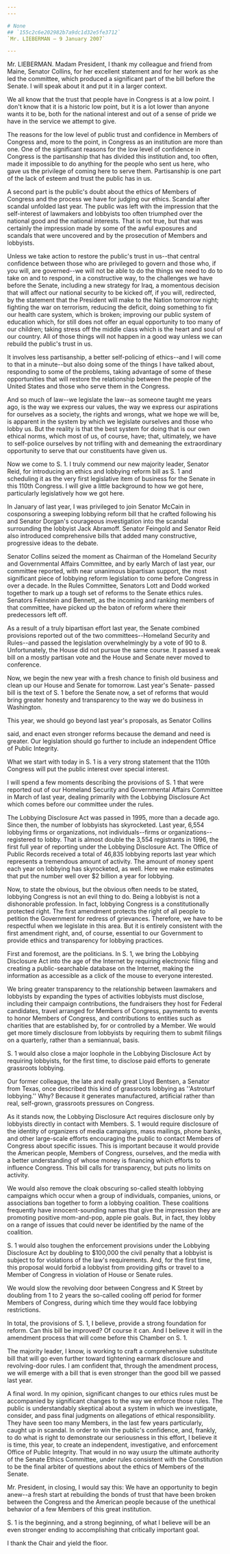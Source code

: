 ```yaml
---
---

# None
## `155c2c6e202982b7a9dc1d32e5fe3712`
`Mr. LIEBERMAN — 9 January 2007`

---
```



Mr. LIEBERMAN. Madam President, I thank my colleague and friend from 
Maine, Senator Collins, for her excellent statement and for her work as 
she led the committee, which produced a significant part of the bill 
before the Senate. I will speak about it and put it in a larger 
context.

We all know that the trust that people have in Congress is at a low 
point. I don't know that it is a historic low point, but it is a lot 
lower than anyone wants it to be, both for the national interest and 
out of a sense of pride we have in the service we attempt to give.

The reasons for the low level of public trust and confidence in 
Members of Congress and, more to the point, in Congress as an 
institution are more than one. One of the significant reasons for the 
low level of confidence in Congress is the partisanship that has 
divided this institution and, too often, made it impossible to do 
anything for the people who sent us here, who gave us the privilege of 
coming here to serve them. Partisanship is one part of the lack of 
esteem and trust the public has in us.

A second part is the public's doubt about the ethics of Members of 
Congress and the process we have for judging our ethics. Scandal after 
scandal unfolded last year. The public was left with the impression 
that the self-interest of lawmakers and lobbyists too often triumphed 
over the national good and the national interests. That is not true, 
but that was certainly the impression made by some of the awful 
exposures and scandals that were uncovered and by the prosecution of 
Members and lobbyists.

Unless we take action to restore the public's trust in us--that 
central confidence between those who are privileged to govern and those 
who, if you will, are governed--we will not be able to do the things we 
need to do to take on and to respond, in a constructive way, to the 
challenges we have before the Senate, including a new strategy for 
Iraq, a momentous decision that will affect our national security to be 
kicked off, if you will, redirected, by the statement that the 
President will make to the Nation tomorrow night; fighting the war on 
terrorism, reducing the deficit, doing something to fix our health care 
system, which is broken; improving our public system of education 
which, for still does not offer an equal opportunity to too many of our 
children; taking stress off the middle class which is the heart and 
soul of our country. All of those things will not happen in a good way 
unless we can rebuild the public's trust in us.

It involves less partisanship, a better self-policing of ethics--and 
I will come to that in a minute--but also doing some of the things I 
have talked about, responding to some of the problems, taking advantage 
of some of these opportunities that will restore the relationship 
between the people of the United States and those who serve them in the 
Congress.

And so much of law--we legislate the law--as someone taught me years 
ago, is the way we express our values, the way we express our 
aspirations for ourselves as a society, the rights and wrongs, what we 
hope we will be, is apparent in the system by which we legislate 
ourselves and those who lobby us. But the reality is that the best 
system for doing that is our own ethical norms, which most of us, of 
course, have; that, ultimately, we have to self-police ourselves by not 
trifling with and demeaning the extraordinary opportunity to serve that 
our constituents have given us.

Now we come to S. 1. I truly commend our new majority leader, Senator 
Reid, for introducing an ethics and lobbying reform bill as S. 1 and 
scheduling it as the very first legislative item of business for the 
Senate in this 110th Congress. I will give a little background to how 
we got here, particularly legislatively how we got here.

In January of last year, I was privileged to join Senator McCain in 
cosponsoring a sweeping lobbying reform bill that he crafted following 
his and Senator Dorgan's courageous investigation into the scandal 
surrounding the lobbyist Jack Abramoff. Senator Feingold and Senator 
Reid also introduced comprehensive bills that added many constructive, 
progressive ideas to the debate.


Senator Collins seized the moment as Chairman of the Homeland 
Security and Governmental Affairs Committee, and by early March of last 
year, our committee reported, with near unanimous bipartisan support, 
the most significant piece of lobbying reform legislation to come 
before Congress in over a decade. In the Rules Committee, Senators Lott 
and Dodd worked together to mark up a tough set of reforms to the 
Senate ethics rules. Senators Feinstein and Bennett, as the incoming 
and ranking members of that committee, have picked up the baton of 
reform where their predecessors left off.

As a result of a truly bipartisan effort last year, the Senate 
combined provisions reported out of the two committees--Homeland 
Security and Rules--and passed the legislation overwhelmingly by a vote 
of 90 to 8. Unfortunately, the House did not pursue the same course. It 
passed a weak bill on a mostly partisan vote and the House and Senate 
never moved to conference.

Now, we begin the new year with a fresh chance to finish old business 
and clean up our House and Senate for tomorrow. Last year's Senate-
passed bill is the text of S. 1 before the Senate now, a set of reforms 
that would bring greater honesty and transparency to the way we do 
business in Washington.

This year, we should go beyond last year's proposals, as Senator 
Collins


said, and enact even stronger reforms because the demand and need is 
greater. Our legislation should go further to include an independent 
Office of Public Integrity.

What we start with today in S. 1 is a very strong statement that the 
110th Congress will put the public interest over special interest.

I will spend a few moments describing the provisions of S. 1 that 
were reported out of our Homeland Security and Governmental Affairs 
Committee in March of last year, dealing primarily with the Lobbying 
Disclosure Act which comes before our committee under the rules.

The Lobbying Disclosure Act was passed in 1995, more than a decade 
ago. Since then, the number of lobbyists has skyrocketed. Last year, 
6,554 lobbying firms or organizations, not individuals--firms or 
organizations--registered to lobby. That is almost double the 3,554 
registrants in 1996, the first full year of reporting under the 
Lobbying Disclosure Act. The Office of Public Records received a total 
of 46,835 lobbying reports last year which represents a tremendous 
amount of activity. The amount of money spent each year on lobbying has 
skyrocketed, as well. Here we make estimates that put the number well 
over $2 billion a year for lobbying.

Now, to state the obvious, but the obvious often needs to be stated, 
lobbying Congress is not an evil thing to do. Being a lobbyist is not a 
dishonorable profession. In fact, lobbying Congress is a 
constitutionally protected right. The first amendment protects the 
right of all people to petition the Government for redress of 
grievances. Therefore, we have to be respectful when we legislate in 
this area. But it is entirely consistent with the first amendment 
right, and, of course, essential to our Government to provide ethics 
and transparency for lobbying practices.

First and foremost, are the politicians. In S. 1, we bring the 
Lobbying Disclosure Act into the age of the Internet by requiring 
electronic filing and creating a public-searchable database on the 
Internet, making the information as accessible as a click of the mouse 
to everyone interested.

We bring greater transparency to the relationship between lawmakers 
and lobbyists by expanding the types of activities lobbyists must 
disclose, including their campaign contributions, the fundraisers they 
host for Federal candidates, travel arranged for Members of Congress, 
payments to events to honor Members of Congress, and contributions to 
entities such as charities that are established by, for or controlled 
by a Member. We would get more timely disclosure from lobbyists by 
requiring them to submit filings on a quarterly, rather than a 
semiannual, basis.

S. 1 would also close a major loophole in the Lobbying Disclosure Act 
by requiring lobbyists, for the first time, to disclose paid efforts to 
generate grassroots lobbying.

Our former colleague, the late and really great Lloyd Bentsen, a 
Senator from Texas, once described this kind of grassroots lobbying as 
''Astroturf lobbying.'' Why? Because it generates manufactured, 
artificial rather than real, self-grown, grassroots pressures on 
Congress.


As it stands now, the Lobbying Disclosure Act requires disclosure 
only by lobbyists directly in contact with Members. S. 1 would require 
disclosure of the identity of organizers of media campaigns, mass 
mailings, phone banks, and other large-scale efforts encouraging the 
public to contact Members of Congress about specific issues. This is 
important because it would provide the American people, Members of 
Congress, ourselves, and the media with a better understanding of whose 
money is financing which efforts to influence Congress. This bill calls 
for transparency, but puts no limits on activity.

We would also remove the cloak obscuring so-called stealth lobbying 
campaigns which occur when a group of individuals, companies, unions, 
or associations ban together to form a lobbying coalition. These 
coalitions frequently have innocent-sounding names that give the 
impression they are promoting positive mom-and-pop, apple pie goals. 
But, in fact, they lobby on a range of issues that could never be 
identified by the name of the coalition.

S. 1 would also toughen the enforcement provisions under the Lobbying 
Disclosure Act by doubling to $100,000 the civil penalty that a 
lobbyist is subject to for violations of the law's requirements. And, 
for the first time, this proposal would forbid a lobbyist from 
providing gifts or travel to a Member of Congress in violation of House 
or Senate rules.

We would slow the revolving door between Congress and K Street by 
doubling from 1 to 2 years the so-called cooling off period for former 
Members of Congress, during which time they would face lobbying 
restrictions.

In total, the provisions of S. 1, I believe, provide a strong 
foundation for reform. Can this bill be improved? Of course it can. And 
I believe it will in the amendment process that will come before this 
Chamber on S. 1.

The majority leader, I know, is working to craft a comprehensive 
substitute bill that will go even further toward tightening earmark 
disclosure and revolving-door rules. I am confident that, through the 
amendment process, we will emerge with a bill that is even stronger 
than the good bill we passed last year.

A final word. In my opinion, significant changes to our ethics rules 
must be accompanied by significant changes to the way we enforce those 
rules. The public is understandably skeptical about a system in which 
we investigate, consider, and pass final judgments on allegations of 
ethical responsibility. They have seen too many Members, in the last 
few years particularly, caught up in scandal. In order to win the 
public's confidence, and, frankly, to do what is right to demonstrate 
our seriousness in this effort, I believe it is time, this year, to 
create an independent, investigative, and enforcement Office of Public 
Integrity. That would in no way usurp the ultimate authority of the 
Senate Ethics Committee, under rules consistent with the Constitution 
to be the final arbiter of questions about the ethics of Members of the 
Senate.

Mr. President, in closing, I would say this: We have an opportunity 
to begin anew--a fresh start at rebuilding the bonds of trust that have 
been broken between the Congress and the American people because of the 
unethical behavior of a few Members of this great institution.

S. 1 is the beginning, and a strong beginning, of what I believe will 
be an even stronger ending to accomplishing that critically important 
goal.

I thank the Chair and yield the floor.